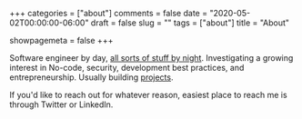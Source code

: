 +++
categories = ["about"]
comments = false
date = "2020-05-02T00:00:00-06:00"
draft = false
slug = ""
tags = ["about"]
title = "About"

showpagemeta = false
+++

Software engineer by day, [all sorts of stuff by night](https://facadeproject.com). Investigating a growing interest in No-code, security, development best practices, and entrepreneurship. Usually building [projects](/projects).

If you'd like to reach out for whatever reason, easiest place to reach me is through Twitter or LinkedIn.

